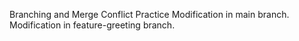 Branching and Merge Conflict Practice
Modification in main branch.
Modification in feature-greeting branch.